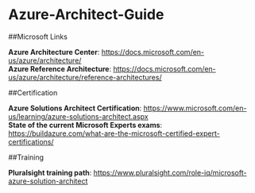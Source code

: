 # Azure-Architect-Guide

##Microsoft Links

**Azure Architecture Center**: https://docs.microsoft.com/en-us/azure/architecture/ </br>
**Azure Reference Architecture**: https://docs.microsoft.com/en-us/azure/architecture/reference-architectures/</br>

##Certification

**Azure Solutions Architect Certification**: https://www.microsoft.com/en-us/learning/azure-solutions-architect.aspx</br>
**State of the current Microsoft Experts exams**: https://buildazure.com/what-are-the-microsoft-certified-expert-certifications/</br>

##Training 

**Pluralsight training path**: https://www.pluralsight.com/role-iq/microsoft-azure-solution-architect</br>
